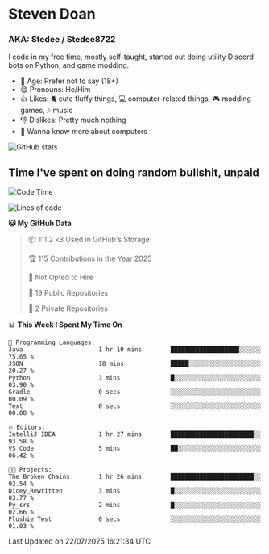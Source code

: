 # Steven Doan
### AKA: Stedee / Stedee8722
I code in my free time, mostly self-taught, started out doing utility Discord bots on Python, and game modding.

- 🤔 Age: Prefer not to say (18+)
- 😄 Pronouns: He/Him
- 👍 Likes: 🐈 cute fluffy things, 💻 computer-related things, 🎮 modding games, 🎶 music
- 👎 Dislikes: Pretty much nothing
- 🥹 Wanna know more about computers

![GitHub stats](https://github-readme-stats-iota-mocha-40.vercel.app/api?username=Stedee8722&show=prs_merged,prs_merged_percentage&show_icons=true&theme=transparent)

## Time I've spent on doing random bullshit, unpaid
<!--START_SECTION:Time I've spent on doing random bullshit, unpaid-->
![Code Time](http://img.shields.io/badge/Code%20Time-299%20hrs%2035%20mins-blue)

![Lines of code](https://img.shields.io/badge/From%20Hello%20World%20I%27ve%20Written-87.0%20thousand%20lines%20of%20code-blue)

**🐱 My GitHub Data** 

> 📦 111.2 kB Used in GitHub's Storage 
 > 
> 🏆 115 Contributions in the Year 2025
 > 
> 🚫 Not Opted to Hire
 > 
> 📜 19 Public Repositories 
 > 
> 🔑 2 Private Repositories 
 > 
📊 **This Week I Spent My Time On** 

```text
💬 Programming Languages: 
Java                     1 hr 10 mins        ███████████████████░░░░░░   75.65 % 
JSON                     18 mins             █████░░░░░░░░░░░░░░░░░░░░   20.27 % 
Python                   3 mins              █░░░░░░░░░░░░░░░░░░░░░░░░   03.90 % 
Gradle                   0 secs              ░░░░░░░░░░░░░░░░░░░░░░░░░   00.09 % 
Text                     0 secs              ░░░░░░░░░░░░░░░░░░░░░░░░░   00.08 % 

🔥 Editors: 
IntelliJ IDEA            1 hr 27 mins        ███████████████████████░░   93.58 % 
VS Code                  5 mins              ██░░░░░░░░░░░░░░░░░░░░░░░   06.42 % 

🐱‍💻 Projects: 
The Broken Chains        1 hr 26 mins        ███████████████████████░░   92.54 % 
Dicey_Rewritten          3 mins              █░░░░░░░░░░░░░░░░░░░░░░░░   03.77 % 
Py_srs                   2 mins              █░░░░░░░░░░░░░░░░░░░░░░░░   02.66 % 
Plushie Test             0 secs              ░░░░░░░░░░░░░░░░░░░░░░░░░   01.03 % 
```


 Last Updated on 22/07/2025 16:21:34 UTC
<!--END_SECTION:Time I've spent on doing random bullshit, unpaid-->
